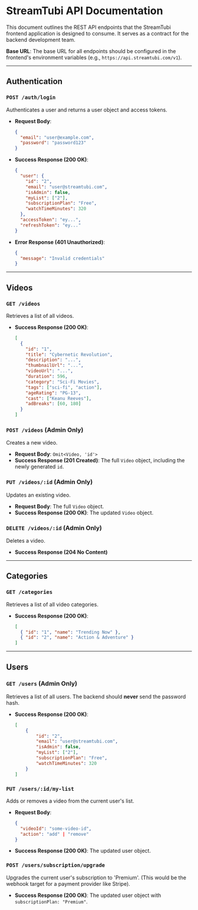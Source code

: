 # StreamTubi API Documentation

This document outlines the REST API endpoints that the StreamTubi frontend application is designed to consume. It serves as a contract for the backend development team.

**Base URL**: The base URL for all endpoints should be configured in the frontend's environment variables (e.g., `https://api.streamtubi.com/v1`).

---

## Authentication

### `POST /auth/login`

Authenticates a user and returns a user object and access tokens.

-   **Request Body**:
    ```json
    {
      "email": "user@example.com",
      "password": "password123"
    }
    ```
-   **Success Response (200 OK)**:
    ```json
    {
      "user": {
        "id": "2",
        "email": "user@streamtubi.com",
        "isAdmin": false,
        "myList": ["2"],
        "subscriptionPlan": "Free",
        "watchTimeMinutes": 320
      },
      "accessToken": "ey...",
      "refreshToken": "ey..."
    }
    ```
-   **Error Response (401 Unauthorized)**:
    ```json
    {
      "message": "Invalid credentials"
    }
    ```

---

## Videos

### `GET /videos`

Retrieves a list of all videos.

-   **Success Response (200 OK)**:
    ```json
    [
      {
        "id": "1",
        "title": "Cybernetic Revolution",
        "description": "...",
        "thumbnailUrl": "...",
        "videoUrl": "...",
        "duration": 596,
        "category": "Sci-Fi Movies",
        "tags": ["sci-fi", "action"],
        "ageRating": "PG-13",
        "cast": ["Keanu Reeves"],
        "adBreaks": [60, 180]
      }
    ]
    ```

### `POST /videos` (Admin Only)

Creates a new video.

-   **Request Body**: `Omit<Video, 'id'>`
-   **Success Response (201 Created)**: The full `Video` object, including the newly generated `id`.

### `PUT /videos/:id` (Admin Only)

Updates an existing video.

-   **Request Body**: The full `Video` object.
-   **Success Response (200 OK)**: The updated `Video` object.

### `DELETE /videos/:id` (Admin Only)

Deletes a video.

-   **Success Response (204 No Content)**

---

## Categories

### `GET /categories`

Retrieves a list of all video categories.

-   **Success Response (200 OK)**:
    ```json
    [
      { "id": "1", "name": "Trending Now" },
      { "id": "2", "name": "Action & Adventure" }
    ]
    ```

---

## Users

### `GET /users` (Admin Only)

Retrieves a list of all users. The backend should **never** send the password hash.

-   **Success Response (200 OK)**:
    ```json
    [
        {
            "id": "2",
            "email": "user@streamtubi.com",
            "isAdmin": false,
            "myList": ["2"],
            "subscriptionPlan": "Free",
            "watchTimeMinutes": 320
        }
    ]
    ```

### `PUT /users/:id/my-list`

Adds or removes a video from the current user's list.

-   **Request Body**:
    ```json
    {
      "videoId": "some-video-id",
      "action": "add" | "remove"
    }
    ```
-   **Success Response (200 OK)**: The updated user object.

### `POST /users/subscription/upgrade`

Upgrades the current user's subscription to 'Premium'. (This would be the webhook target for a payment provider like Stripe).

-   **Success Response (200 OK)**: The updated user object with `subscriptionPlan: "Premium"`.
